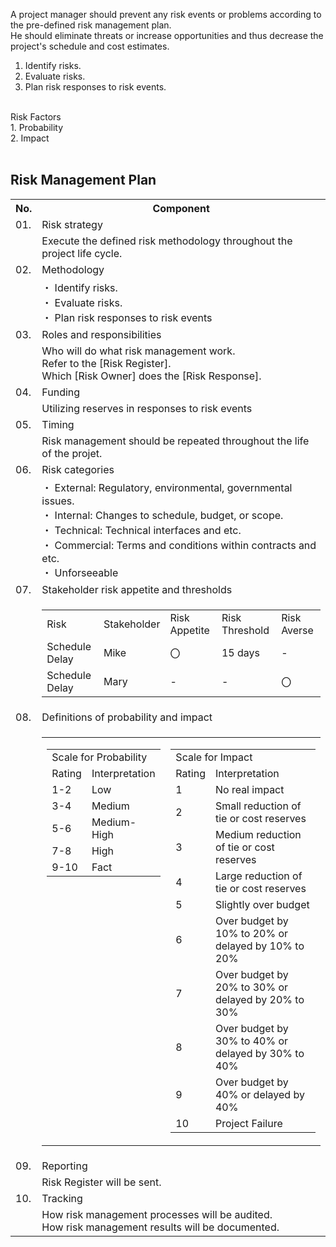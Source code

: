 A project manager should prevent any risk events or problems according to the pre-defined risk management plan.<br>
He should eliminate threats or increase opportunities and thus decrease the project's schedule and cost estimates.<br>
1. Identify risks.<br>
2. Evaluate risks.<br>
3. Plan risk responses to risk events.<br>
<br>
Risk Factors<br>
1. Probability<br>
2. Impact<br>
<br>
<h2>Risk Management Plan</h2>
<table>
  <tr><th>No.</th><th>Component</th></tr>
  <tr><td>01. </td><td>Risk strategy</td></tr>
  <tr><td></td><td>Execute the defined risk methodology throughout the project life cycle.</td></tr>
  <tr><td>02. </td><td>Methodology</td></tr>
  <tr><td></td>
  <td>
・ Identify risks.<br>
・ Evaluate risks.<br>
・ Plan risk responses to risk events
  </td>
  </tr>
  <tr><td>03. </td><td>Roles and responsibilities</td></tr>
  <tr>
    <td></td>
    <td>
      Who will do what risk management work.<br>
      Refer to the [Risk Register].<br>
      Which [Risk Owner] does the [Risk Response].
    </td>
  </tr>
  <tr><td>04. </td><td>Funding</td></tr>
  <tr><td></td><td>Utilizing reserves in responses to risk events</td></tr>
  <tr><td>05. </td><td>Timing</td></tr>
  <tr><td></td><td>Risk management should be repeated throughout the life of the projet.</td></tr>
  <tr><td>06. </td><td>Risk categories</td></tr>
  <tr><td></td>
  <td>
・ External: Regulatory, environmental, governmental issues.<br>
・ Internal: Changes to schedule, budget, or scope.<br>
・ Technical: Technical interfaces and etc.<br>
・ Commercial: Terms and conditions within contracts and etc.<br>
・ Unforseeable
  </td>
  </tr>
  <tr><td>07. </td><td>Stakeholder risk appetite and thresholds</td></tr>
  <tr><td></td>
    <td>
      <table>
        <tr><td>Risk</td><td>Stakeholder</td><td>Risk Appetite</td><td>Risk Threshold</td><td>Risk Averse</td></tr>
        <tr><td>Schedule Delay</td><td>Mike</td><td>〇</td><td>15 days</td><td>-</td></tr>
        <tr><td>Schedule Delay</td><td>Mary</td><td>-</td><td>-</td><td>〇</td></tr>
      </table>
    </td>
  </tr>
  <tr><td>08. </td><td>Definitions of probability and impact</td></tr>
  <tr><td></td>
    <td>
      <table>
        <tr>
          <td valign="top">
    <table>
      <tr><td colspan="2">Scale for Probability</td></tr>
      <tr><td>Rating</td><td>Interpretation</td></tr>
      <tr><td>1-2</td><td>Low</td></tr>
      <tr><td>3-4</td><td>Medium</td></tr>
      <tr><td>5-6</td><td>Medium-High</td></tr>
      <tr><td>7-8</td><td>High</td></tr>
      <tr><td>9-10</td><td>Fact</td></tr>
    </table>
          </td>
          <td>
    <table>
      <tr><td colspan="2">Scale for Impact</td></tr>
      <tr><td>Rating</td><td>Interpretation</td></tr>
      <tr><td>1</td><td>No real impact</td></tr>
      <tr><td>2</td><td>Small reduction of tie or cost reserves</td></tr>
      <tr><td>3</td><td>Medium reduction of tie or cost reserves</td></tr>
      <tr><td>4</td><td>Large reduction of tie or cost reserves</td></tr>
      <tr><td>5</td><td>Slightly over budget</td></tr>
      <tr><td>6</td><td>Over budget by 10% to 20% or delayed by 10% to 20%</td></tr>
      <tr><td>7</td><td>Over budget by 20% to 30% or delayed by 20% to 30%</td></tr>
      <tr><td>8</td><td>Over budget by 30% to 40% or delayed by 30% to 40%</td></tr>
      <tr><td>9</td><td>Over budget by 40% or delayed by 40%</td></tr>
      <tr><td>10</td><td>Project Failure</td></tr>
    </table>
          </td>
        </tr>
      </table>
    </td>
  </tr>
  <tr><td>09. </td><td>Reporting</td></tr>
  <tr><td></td><td>Risk Register will be sent.</td></tr>
  <tr><td>10. </td><td>Tracking</td></tr>
  <tr><td></td><td>How risk management processes will be audited.<br>How risk management results will be documented.</td></tr>
</table>

